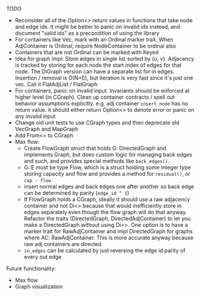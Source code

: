 TODO
 - Reconsider all of the Option<> return values in functions that take node and edge ids. It might be better to panic on invalid ids instead, and document "valid ids" as a precondition of using the library
 - For containers like Vec<Node>, mark with an Ordinal marker trait. When AdjContainer is Ordinal, require NodeContainer to be ordinal also
 - Containers that are not Ordinal can be marked with Keyed
 - Idea for graph impl: Store edges in single list sorted by (u, v). Adjacency is tracked by storing for each node the start index of edges for that node. The DiGraph version can have a separate list for in edges. Insertion / removal is O(N+E), but iteration is very fast since it's just one vec. Call it FlatAdjList / FlatGraph
 - For containers, panic on invalid input. Invariants should be enforced at higher level (in CGraph). Clean up container contracts / spell out behavior assumptions explicitly. e.g. adj container `insert_node` has no return value. it should either return Option<> to denote error or panic on any invalid input
 - Change old unit tests to use CGraph types and then deprecate old VecGraph and MapGraph
 - Add From<> to CGraph
 - Max flow:
    - Create FlowGraph struct that holds G: DirectedGraph and implements Graph, but does custom logic for managing back edges and such, and provides special methods like `back_edges()`.
    - G::E must be type Flow, which is a struct holding some integer type storing capacity and flow and provides a method for `residual()`, or `cap - flow`
    - insert normal edges and back edges one after another so back edge can be determined by parity (`edge_id ^ 1`)
    - If FlowGraph holds a CGraph, ideally it should use a raw adjacency container and not Di<> because that would inefficiently store in edges separately even though the flow graph will do that anyway. Refactor the traits (DirectedGraph, DirectedAdjContainer) to let you make a DirectedGraph without using Di<>. One option is to have a marker trait for RawAdjContainer and impl DirectedGraph for graphs where AC: RawAdjContainer. This is more accurate anyway because raw adj containers are directed.
    - `in_edges` can be calculated by just reversing the edge id parity of every out edge

Future functionality:
- Max flow
- Graph visualization
